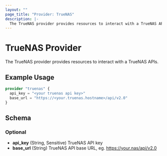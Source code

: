 ```yaml
---
layout: ""
page_title: "Provider: TrueNAS"
description: |-
  The TrueNAS provider provides resources to interact with a TrueNAS APIs.
---
```


# TrueNAS Provider

The TrueNAS provider provides resources to interact with a TrueNAS APIs.

## Example Usage

```terraform
provider "truenas" {
  api_key = "<your truenas api key>"
  base_url = "https://<your.truenas.hostname>/api/v2.0"
}
```

<!-- schema generated by tfplugindocs -->
## Schema

### Optional

- **api_key** (String, Sensitive) TrueNAS API key
- **base_url** (String) TrueNAS API base URL, eg. https://your.nas/api/v2.0